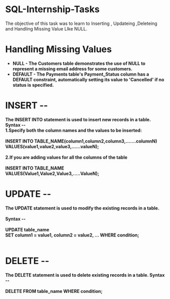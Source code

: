 # SQL-Internship-Tasks 
The objective of this task was to learn to Inserting , Updateing ,Deleteing and Handling Missing Value LIke NULL.<br>
# Handling Missing Values
* <b> NULL <b>- The Customers table demonstrates the use of NULL to represent a missing email address for some customers. <br>
* <b> DEFAULT <b> - The Payments table's Payment_Status column has a DEFAULT constraint, automatically setting its value to 'Cancelled' if no status is specified.
# INSERT -- <br>
The INSERT INTO statement is used to insert new records in a table.<br>
 Syntax -- <br>
 1.Specify both the column names and the values to be inserted:<br><br>
 <b> INSERT INTO TABLE_NAME(column1,column2,column3,.......columnN) <br> VALUES(value1,value2,value3,......valueN); <b> <br><br>
 2.If you are adding values for all the columns of the table  <br><br>
 <b> INSERT INTO TABLE_NAME <br> VALUES(Value1,Value2,Value3,.....ValueN);<br>
 # UPDATE -- <br>
 The UPDATE statement is used to modify the existing records in a table. <br><br>
 Syntax -- <br><br>
 UPDATE table_name <br>
 SET column1 = value1, column2 = value2, ...
 WHERE condition;  <br><br>
 # DELETE -- <br>
 The DELETE statement is used to delete existing records in a table.
 Syntax -- <br> <br> 
<b> DELETE FROM table_name WHERE condition; <b> <br>
 
 
 
